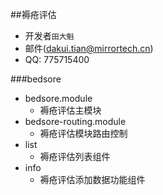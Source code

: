 ##褥疮评估

- 开发者`田大魁`
- 邮件(dakui.tian@mirrortech.cn)
- QQ: 775715400

###bedsore

- bedsore.module
  - 褥疮评估主模块
- bedsore-routing.module
  - 褥疮评估模块路由控制
- list
  - 褥疮评估列表组件
- info
  - 褥疮评估添加数据功能组件
